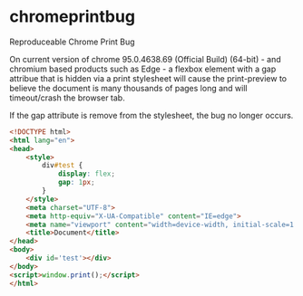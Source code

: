 # chromeprintbug
Reproduceable Chrome Print Bug

On current version of chrome 95.0.4638.69 (Official Build) (64-bit) - and chromium based products such as Edge - a flexbox element with a gap attribue that is hidden via a print stylesheet will cause the print-preview to believe the document is many thousands of pages long and will timeout/crash the browser tab.

If the gap attribute is remove from the stylesheet, the bug no longer occurs.

```html
<!DOCTYPE html>
<html lang="en">
<head>
    <style>
        div#test {
            display: flex;
            gap: 1px;
        }
    </style>
    <meta charset="UTF-8">
    <meta http-equiv="X-UA-Compatible" content="IE=edge">
    <meta name="viewport" content="width=device-width, initial-scale=1.0">
    <title>Document</title>
</head>
<body>
    <div id='test'></div>
</body>
<script>window.print();</script>
</html>
